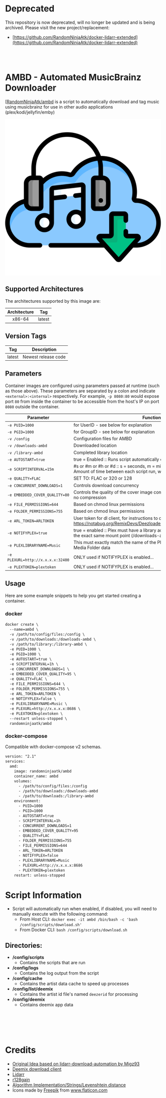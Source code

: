 # Deprecated

This repository is now deprecated, will no longer be updated and is being archived. Please visit the new project/replacement:
* [https://github.com/RandomNinjaAtk/docker-lidarr-extended](https://github.com/RandomNinjaAtk/docker-lidarr-extended)

<br />
<br />

# AMBD - Automated MusicBrainz Downloader
[[RandomNinjaAtk/ambd](https://github.com/RandomNinjaAtk/docker-ambd) is a script to automatically download and tag music using musicbrainz for use in other audio applications (plex/kodi/jellyfin/emby) 

[![RandomNinjaAtk/ama](https://raw.githubusercontent.com/RandomNinjaAtk/unraid-templates/master/randomninjaatk/img/ama.png)](https://github.com/RandomNinjaAtk/docker-ambd)

## Supported Architectures

The architectures supported by this image are:

| Architecture | Tag |
| :----: | --- |
| x86-64 | latest |

## Version Tags

| Tag | Description |
| :----: | --- |
| latest | Newest release code |


## Parameters

Container images are configured using parameters passed at runtime (such as those above). These parameters are separated by a colon and indicate `<external>:<internal>` respectively. For example, `-p 8080:80` would expose port `80` from inside the container to be accessible from the host's IP on port `8080` outside the container.

| Parameter | Function |
| --- | --- |
| `-e PUID=1000` | for UserID - see below for explanation |
| `-e PGID=1000` | for GroupID - see below for explanation |
| `-v /config` | Configuration files for AMBD |
| `-v /downloads-ambd` | Downloaded location |
| `-v /library-ambd` | Completed library location |
| `-e AUTOSTART=true` | true = Enabled :: Runs script automatically on startup |
| `-e SCRIPTINTERVAL=15m` | #s or #m or #h or #d :: s = seconds, m = minutes, h = hours, d = days :: Amount of time between each script run, when AUTOSTART is enabled|
| `-e QUALITY=FLAC` | SET TO: FLAC or 320 or 128 |
| `-e CONCURRENT_DOWNLOADS=1` | Controls download concurrency |
| `-e EMBEDDED_COVER_QUALITY=80` | Controls the quality of the cover image compression in percentage, 100 = no compression |
| `-e FILE_PERMISSIONS=644` | Based on chmod linux permissions |
| `-e FOLDER_PERMISSIONS=755` | Based on chmod linux permissions |
| `-e ARL_TOKEN=ARLTOKEN` | User token for dl client, for instructions to obtain token: https://notabug.org/RemixDevs/DeezloaderRemix/wiki/Login+via+userToken |
| `-e NOTIFYPLEX=true` | true = enabled :: Plex must have a library added and be configured to use the exact same mount point (/downloads-ama) |
| `-e PLEXLIBRARYNAME=Music` | This must exactly match the name of the Plex Library that contains the Lidarr Media Folder data |
| `-e PLEXURL=http://x.x.x.x:32400` | ONLY used if NOTIFYPLEX is enabled... |
| `-e PLEXTOKEN=plextoken` | ONLY used if NOTIFYPLEX is enabled... |

## Usage

Here are some example snippets to help you get started creating a container.

### docker

```
docker create \
  --name=ambd \
  -v /path/to/config/files:/config \
  -v /path/to/downloads:/downloads-ambd \
  -v /path/to/library:/library-ambd \
  -e PUID=1000 \
  -e PGID=1000 \
  -e AUTOSTART=true \
  -e SCRIPTINTERVAL=1h \
  -e CONCURRENT_DOWNLOADS=1 \
  -e EMBEDDED_COVER_QUALITY=95 \
  -e QUALITY=FLAC \
  -e FILE_PERMISSIONS=644 \
  -e FOLDER_PERMISSIONS=755 \
  -e ARL_TOKEN=ARLTOKEN	\
  -e NOTIFYPLEX=false \
  -e PLEXLIBRARYNAME=Music \
  -e PLEXURL=http://x.x.x.x:8686 \
  -e PLEXTOKEN=plextoken \
  --restart unless-stopped \
  randomninjaatk/ambd 
```

### docker-compose

Compatible with docker-compose v2 schemas.

```
version: "2.1"
services:
  amd:
    image: randomninjaatk/ambd 
    container_name: ambd
    volumes:
      - /path/to/config/files:/config
      - /path/to/downloads:/downloads-ambd
      - /path/to/downloads:/library-ambd
    environment:
      - PUID=1000
      - PGID=1000
      - AUTOSTART=true
      - SCRIPTINTERVAL=1h
      - CONCURRENT_DOWNLOADS=1
      - EMBEDDED_COVER_QUALITY=95
      - QUALITY=FLAC
      - FOLDER_PERMISSIONS=755
      - FILE_PERMISSIONS=644
      - ARL_TOKEN=ARLTOKEN
      - NOTIFYPLEX=false
      - PLEXLIBRARYNAME=Music
      - PLEXURL=http://x.x.x.x:8686
      - PLEXTOKEN=plextoken
    restart: unless-stopped
```

# Script Information
* Script will automatically run when enabled, if disabled, you will need to manually execute with the following command:
  * From Host CLI: `docker exec -it ambd /bin/bash -c 'bash /config/scripts/download.sh'`
  * From Docker CLI: `bash /config/scripts/download.sh`
  
## Directories:
* <strong>/config/scripts</strong>
  * Contains the scripts that are run
* <strong>/config/logs</strong>
  * Contains the log output from the script
* <strong>/config/cache</strong>
  * Contains the artist data cache to speed up processes
* <strong>/config/list/deemix</strong>
  * Contains the artist id file's named `deezerid` for processing
* <strong>/config/deemix</strong>
  * Contains deemix app data
  
<br />
<br />
<br />
<br /> 


# Credits
- [Original Idea based on lidarr-download-automation by Migz93](https://github.com/Migz93/lidarr-download-automation)
- [Deemix download client](https://deemix.app/)
- [Lidarr](https://lidarr.audio/)
- [r128gain](https://github.com/desbma/r128gain)
- [Algorithm Implementation/Strings/Levenshtein distance](https://en.wikibooks.org/wiki/Algorithm_Implementation/Strings/Levenshtein_distance)
- Icons made by <a href="http://www.freepik.com/" title="Freepik">Freepik</a> from <a href="https://www.flaticon.com/" title="Flaticon"> www.flaticon.com</a>
